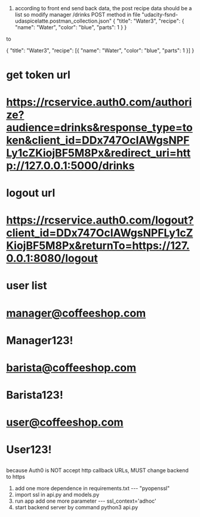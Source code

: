 

##
1. according to front end send back data, the post recipe data should be a list
   so modify manager /drinks POST method in file "udacity-fsnd-udaspicelatte.postman_collection.json"
{
    "title": "Water3",
    "recipe": {
        "name": "Water",
        "color": "blue",
        "parts": 1
    }
}

to

{
    "title": "Water3",
    "recipe": [{
        "name": "Water",
        "color": "blue",
        "parts": 1
    }]
}

##
# get token url
# https://rcservice.auth0.com/authorize?audience=drinks&response_type=token&client_id=DDx747OcIAWgsNPFLy1cZKiojBF5M8Px&redirect_uri=http://127.0.0.1:5000/drinks

# logout url
# https://rcservice.auth0.com/logout?client_id=DDx747OcIAWgsNPFLy1cZKiojBF5M8Px&returnTo=https://127.0.0.1:8080/logout

# user list
# manager@coffeeshop.com
# Manager123!

# barista@coffeeshop.com
# Barista123!

# user@coffeeshop.com
# User123!

##
because Auth0 is NOT accept http callback URLs, MUST change backend to https
1. add one more dependence in requirements.txt --- "pyopenssl"
2. import ssl in api.py and models.py
3. run app add one more parameter --- ssl_context='adhoc'
4. start backend server by command python3 api.py
